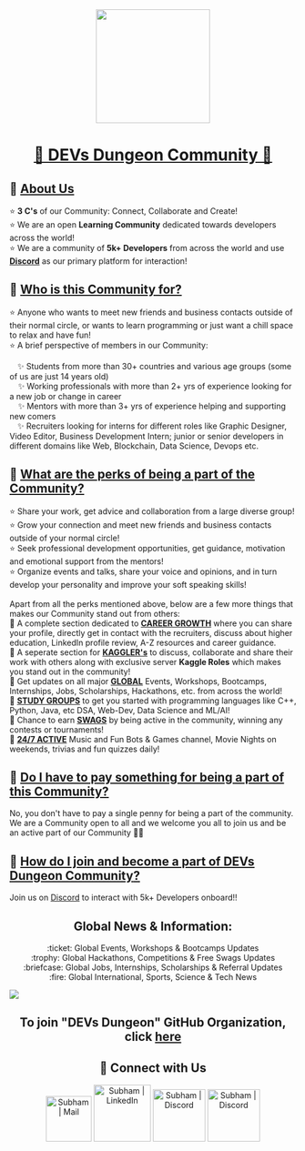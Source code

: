 

<div align=center>
    <img width="200px" src="https://github.com/Devs-Dungeon/.github/blob/main/profile/profile-pic.jpg" />
</div>


<h1 align="center"><ins>📍 DEVs Dungeon Community 📍</ins></h1>


<h2>📌 <ins>About Us</ins></h2>
<p>
    ⭐ <b>3 C's</b> of our Community: Connect, Collaborate and Create! <br>
    ⭐ We are an open <b>Learning Community</b> dedicated towards developers across the world! <br>
    ⭐ We are a community of <b>5k+ Developers</b> from across the world and use <b><a href="https://discord.gg/GqzWmqDKzU">Discord</a></b> as our primary platform for interaction! <br>
</p>


<h2>📌 <ins>Who is this Community for?</ins></h2>
<p>
    ⭐ Anyone who wants to meet new friends and business contacts outside of their normal circle, or wants to learn programming or just want a chill space to relax and have fun! <br>
    ⭐ A brief perspective of members in our Community: <br> 
<!-- <p style="text-indent: 200px"> -->
    <p>
    &emsp;✨ Students from more than 30+ countries and various age groups (some of us are just 14 years old) <br> 
    &ensp;&nbsp;&nbsp;✨ Working professionals with more than 2+ yrs of experience looking for a new job or change in career <br> 
    &ensp;&nbsp;&nbsp;✨ Mentors with more than 3+ yrs of experience helping and supporting new comers <br>
    &emsp;✨ Recruiters looking for interns for different roles like Graphic Designer, Video Editor, Business Development Intern; junior or senior developers in different domains like Web, Blockchain, Data Science, Devops etc. <br></p>
</p>
    

<h2>📌 <ins>What are the perks of being a part of the Community?</ins></h2>
<p>
    ⭐ Share your work, get advice and collaboration from a large diverse group! <br> 
    ⭐ Grow your connection and meet new friends and business contacts outside of your normal circle! <br> 
    ⭐ Seek professional development opportunities, get guidance, motivation and emotional support from the mentors! <br> 
    ⭐ Organize events and talks, share your voice and opinions, and in turn develop your personality and improve your soft speaking skills! <br><br> 
    Apart from all the perks mentioned above, below are a few more things that makes our Community stand out from others: <br>
    🚀 A complete section dedicated to <b><ins>CAREER GROWTH</ins></b> where you can share your profile, directly get in contact with the recruiters, discuss about higher education, LinkedIn profile review, A-Z resources and career guidance. <br>
    🚀 A seperate section for <b><ins>KAGGLER's</ins></b> to discuss, collaborate and share their work with others along with exclusive server <b>Kaggle Roles</b> which makes you stand out in the community! <br>
    🚀 Get updates on all major <b><ins>GLOBAL</ins></b> Events, Workshops, Bootcamps, Internships, Jobs, Scholarships, Hackathons, etc. from across the world! <br>
    🚀 <b><ins>STUDY GROUPS</ins></b> to get you started with programming languages like C++, Python, Java, etc DSA, Web-Dev, Data Science and ML/AI! <br>
    🚀 Chance to earn <b><ins>SWAGS</ins></b> by being active in the community, winning any contests or tournaments! <br>
    🚀 <b><ins>24/7 ACTIVE</ins></b> Music and Fun Bots & Games channel, Movie Nights on weekends, trivias and fun quizzes daily! <br>
</p>


<h2>📌 <ins>Do I have to pay something for being a part of this Community?</ins></h2>
<p>
    No, you don't have to pay a single penny for being a part of the community. We are a Community open to all and we welcome you all to join us and be an active part of our Community 🥳🥳
</p>


<h2>📌 <ins>How do I join and become a part of <a href="">DEVs Dungeon Community</a>?</ins></h2>
<p>
    Join us on <a href="https://discord.gg/GqzWmqDKzU">Discord</a> to interact with 5k+ Developers onboard!!
</p>
    

<!-- We have developers from every domain (Web-Dev, App-Dev, ML/AI, Cloud-Dev, Game-Dev, UI/UX, etc.)  who are either looking for <b>jobs, internships</b> or want to <b>grow</b> in their field of interest. Here are some of the awesome thing you will find:
</p>

:one: **Active Community** that rewards **swags :gift:, game pass :video_game:, course coupons :tickets:** etc. based on your server activity!

:two: Learn together & grow your skills with our **Community Members & Mentors** daily :alarm_clock: 

:three: **4.3k+ Members Community** to collaborate on various projects, hackathons, research papers, etc. :person_running: 

:four: **Weekly Live Sessions & Fun Contests** to learn & grow together :muscle: 

:five: Tons of paid **Internship/Job Opportunities** in both tech & non-tech domains :briefcase: 

:six: Get a chance of **"Personal Mentorship"** from Industry Professionals in your field of interest!

<p align = "center">
:book: Collaborate on <b>Open-source Projects</b>  <br>
:sos: <b>Mentors</b> to help in your Domain <b>24/7</b>  <br>
:free: Free <b>Udemy</b> & other Courses Coupons  <br>
:man_technologist: Separate <b>Kaggle/Codechef</b> Community<br>
</p>

<h2 align="center"> Domains: </h3>
<p align = "center">
:globe_with_meridians: Web Development  <br>
:cloud: Cloud Development  <br>
📱 Android Development  <br>
:computer: Competitive Programming/DSA  <br>
:robot: Machine Learning/Data Science  <br>
:heavy_dollar_sign:  Blockchain Development/Cryptocurrency  <br>
</p> -->

<h2 align="center"> Global News & Information: </h3>
<p align = "center">
:ticket: Global Events, Workshops & Bootcamps Updates  <br>
:trophy: Global Hackathons, Competitions & Free Swags Updates <br>
:briefcase: Global Jobs, Internships, Scholarships & Referral Updates  <br>
:fire: Global International, Sports, Science & Tech News  <br>
</p>

![](https://user-images.githubusercontent.com/73097560/115834477-dbab4500-a447-11eb-908a-139a6edaec5c.gif)

<h2 align="center"> To join "DEVs Dungeon" GitHub Organization, click <a href="https://github.com/Devs-Dungeon/support/issues/new?assignees=&labels=invite+me+to+the+organisation&template=invitation.yml&title=Please+invite+me+to+the+GitHub+Community+Organization" >here</a> </h2>




<div align="center">
    
<h2 align="center"> 🔗 Connect with Us </h2>
    
[<img alt="Subham | Mail" width="80px" src="https://img.shields.io/badge/-Gmail-000000?logo=gmail&Color=0A66C2&style=flat-square" />](mailto:devs.dungeon.community@gmail.com)  [<img alt="Subham | LinkedIn" width="100px" src="https://img.shields.io/badge/-LinkedIn-000000?logo=linkedin&Color=0A66C2&style=flat-square" />](https://www.linkedin.com/company/devs-dungeon/)  [<img alt="Subham | Discord" width="92px" src="https://img.shields.io/badge/-Twitter-000000?logo=twitter&Color=0A66C2&style=flat-square" />](https://twitter.com/devs_dungeon)  [<img alt="Subham | Discord" width="92px" src="https://img.shields.io/badge/-Discord-000000?logo=discord&Color=0A66C2&style=flat-square" />](https://discord.gg/ceMXzhfaka)
    
</div>

